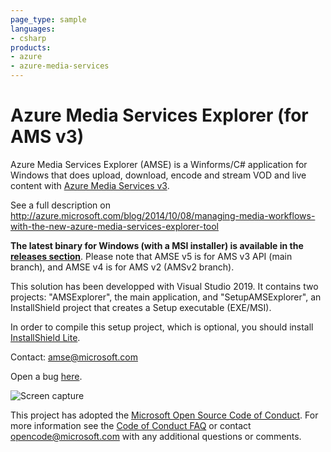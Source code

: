 ```yaml
---
page_type: sample
languages:
- csharp
products:
- azure
- azure-media-services
---
```


# Azure Media Services Explorer (for AMS v3)
Azure Media Services Explorer (AMSE) is a Winforms/C# application for Windows that does upload, download, encode and stream VOD and live content with [Azure Media Services v3](https://azure.microsoft.com/en-us/services/media-services/).

See a full description on http://azure.microsoft.com/blog/2014/10/08/managing-media-workflows-with-the-new-azure-media-services-explorer-tool

**The latest binary for Windows (with a MSI installer) is available in the [releases section](https://github.com/Azure/Azure-Media-Services-Explorer/releases)**. Please note that AMSE v5 is for AMS v3 API (main branch), and AMSE v4 is for AMS v2 (AMSv2 branch).

This solution has been developped with Visual Studio 2019. It contains two projects: "AMSExplorer", the main application, and "SetupAMSExplorer", an InstallShield project that creates a Setup executable (EXE/MSI).

In order to compile this setup project, which is optional, you should install [InstallShield Lite](https://marketplace.visualstudio.com/items?itemName=Flexera-InstallShield-Lite.InstallShield2018Lite).

Contact: amse@microsoft.com

Open a bug [here](https://github.com/Azure/Azure-Media-Services-Explorer/issues/new).

![Screen capture](https://user-images.githubusercontent.com/8104205/94001232-88312580-fd98-11ea-9a4b-448fc0910f03.png)

This project has adopted the [Microsoft Open Source Code of Conduct](https://opensource.microsoft.com/codeofconduct/). For more information see the [Code of Conduct FAQ](https://opensource.microsoft.com/codeofconduct/faq/) or contact [opencode@microsoft.com](mailto:opencode@microsoft.com) with any additional questions or comments.
